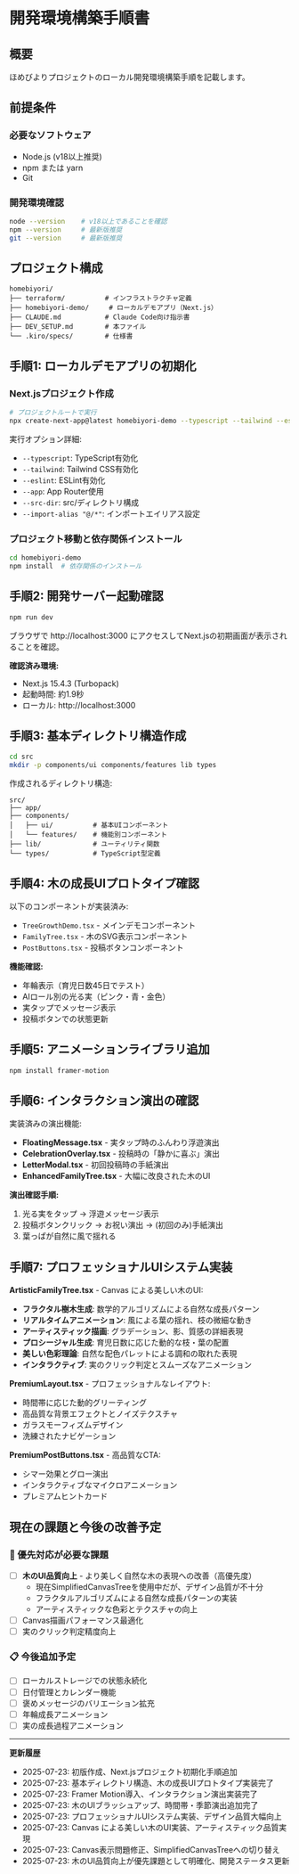 # 開発環境構築手順書

## 概要
ほめびよりプロジェクトのローカル開発環境構築手順を記載します。

## 前提条件

### 必要なソフトウェア
- Node.js (v18以上推奨)
- npm または yarn
- Git

### 開発環境確認
```bash
node --version    # v18以上であることを確認
npm --version     # 最新版推奨
git --version     # 最新版推奨
```

## プロジェクト構成

```
homebiyori/
├── terraform/          # インフラストラクチャ定義
├── homebiyori-demo/     # ローカルデモアプリ（Next.js）
├── CLAUDE.md           # Claude Code向け指示書
├── DEV_SETUP.md        # 本ファイル
└── .kiro/specs/        # 仕様書
```

## 手順1: ローカルデモアプリの初期化

### Next.jsプロジェクト作成
```bash
# プロジェクトルートで実行
npx create-next-app@latest homebiyori-demo --typescript --tailwind --eslint --app --src-dir --import-alias "@/*"
```

実行オプション詳細:
- `--typescript`: TypeScript有効化
- `--tailwind`: Tailwind CSS有効化  
- `--eslint`: ESLint有効化
- `--app`: App Router使用
- `--src-dir`: src/ディレクトリ構成
- `--import-alias "@/*"`: インポートエイリアス設定

### プロジェクト移動と依存関係インストール
```bash
cd homebiyori-demo
npm install  # 依存関係のインストール
```

## 手順2: 開発サーバー起動確認

```bash
npm run dev
```

ブラウザで http://localhost:3000 にアクセスしてNext.jsの初期画面が表示されることを確認。

**確認済み環境:**
- Next.js 15.4.3 (Turbopack)
- 起動時間: 約1.9秒
- ローカル: http://localhost:3000

## 手順3: 基本ディレクトリ構造作成

```bash
cd src
mkdir -p components/ui components/features lib types
```

作成されるディレクトリ構造:
```
src/
├── app/
├── components/
│   ├── ui/          # 基本UIコンポーネント
│   └── features/    # 機能別コンポーネント
├── lib/             # ユーティリティ関数
└── types/           # TypeScript型定義
```

## 手順4: 木の成長UIプロトタイプ確認

以下のコンポーネントが実装済み:
- `TreeGrowthDemo.tsx` - メインデモコンポーネント
- `FamilyTree.tsx` - 木のSVG表示コンポーネント  
- `PostButtons.tsx` - 投稿ボタンコンポーネント

**機能確認:**
- 年輪表示（育児日数45日でテスト）
- AIロール別の光る実（ピンク・青・金色）
- 実タップでメッセージ表示
- 投稿ボタンでの状態更新

## 手順5: アニメーションライブラリ追加

```bash
npm install framer-motion
```

## 手順6: インタラクション演出の確認

実装済みの演出機能:
- **FloatingMessage.tsx** - 実タップ時のふんわり浮遊演出
- **CelebrationOverlay.tsx** - 投稿時の「静かに喜ぶ」演出
- **LetterModal.tsx** - 初回投稿時の手紙演出
- **EnhancedFamilyTree.tsx** - 大幅に改良された木のUI

**演出確認手順:**
1. 光る実をタップ → 浮遊メッセージ表示
2. 投稿ボタンクリック → お祝い演出 → (初回のみ)手紙演出
3. 葉っぱが自然に風で揺れる

## 手順7: プロフェッショナルUIシステム実装

**ArtisticFamilyTree.tsx** - Canvas による美しい木のUI:
- **フラクタル樹木生成**: 数学的アルゴリズムによる自然な成長パターン  
- **リアルタイムアニメーション**: 風による葉の揺れ、枝の微細な動き
- **アーティスティック描画**: グラデーション、影、質感の詳細表現
- **プロシージャル生成**: 育児日数に応じた動的な枝・葉の配置
- **美しい色彩理論**: 自然な配色パレットによる調和の取れた表現
- **インタラクティブ**: 実のクリック判定とスムーズなアニメーション

**PremiumLayout.tsx** - プロフェッショナルなレイアウト:
- 時間帯に応じた動的グリーティング
- 高品質な背景エフェクトとノイズテクスチャ
- ガラスモーフィズムデザイン
- 洗練されたナビゲーション

**PremiumPostButtons.tsx** - 高品質なCTA:
- シマー効果とグロー演出
- インタラクティブなマイクロアニメーション
- プレミアムヒントカード

## 現在の課題と今後の改善予定

### 🚨 優先対応が必要な課題
- [ ] **木のUI品質向上** - より美しく自然な木の表現への改善（高優先度）
  - 現在SimplifiedCanvasTreeを使用中だが、デザイン品質が不十分
  - フラクタルアルゴリズムによる自然な成長パターンの実装
  - アーティスティックな色彩とテクスチャの向上
- [ ] Canvas描画パフォーマンス最適化
- [ ] 実のクリック判定精度向上

### 📋 今後追加予定
- [ ] ローカルストレージでの状態永続化
- [ ] 日付管理とカレンダー機能
- [ ] 褒めメッセージのバリエーション拡充
- [ ] 年輪成長アニメーション
- [ ] 実の成長過程アニメーション

---

**更新履歴**
- 2025-07-23: 初版作成、Next.jsプロジェクト初期化手順追加
- 2025-07-23: 基本ディレクトリ構造、木の成長UIプロトタイプ実装完了
- 2025-07-23: Framer Motion導入、インタラクション演出実装完了
- 2025-07-23: 木のUIブラッシュアップ、時間帯・季節演出追加完了
- 2025-07-23: プロフェッショナルUIシステム実装、デザイン品質大幅向上
- 2025-07-23: Canvas による美しい木のUI実装、アーティスティック品質実現
- 2025-07-23: Canvas表示問題修正、SimplifiedCanvasTreeへの切り替え
- 2025-07-23: 木のUI品質向上が優先課題として明確化、開発ステータス更新